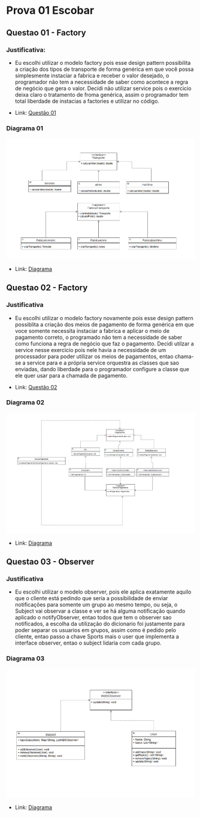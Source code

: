 # Prova 01 Escobar

## Questao 01 - Factory

### Justificativa: 
- Eu escolhi utilizar o modelo factory pois esse design pattern possibilita a criação dos tipos de transporte de forma genérica em que você possa simplesmente instaciar a fabrica e receber o valor desejado, o programador não tem a necessidade de saber como acontece a regra de negócio que gera o valor. Decidi não utilizar service pois o exercicio deixa claro o tratamento de froma genérica, assim o programador tem total liberdade de instacias a factories e utilizar no código.

- Link: [Questão 01](https://github.com/gustavosacoman/Prova-Escobar-Desgin-Pattern/tree/main/Questao01)

### Diagrama 01 

![Diagrama01](https://github.com/gustavosacoman/Prova-Escobar-Desgin-Pattern/raw/main/assets/Diagrama%20de%20classes%2001.png)


- Link: [Diagrama](https://github.com/gustavosacoman/Prova-Escobar-Desgin-Pattern/blob/main/assets/Diagrama%20de%20classes%2001.png)


## Questao 02 - Factory

### Justificativa

- Eu escolhi utilizar o modelo factory novamente pois esse design pattern possiblita a criação dos meios de pagamento de forma genérica em que voce somente necessita instaciar a fabrica e aplicar o meio de pagamento correto, o programado não tem a necessidade de saber como funciona a regra de negócio que faz o pagamento. Decidi utilzar a service nesse exercicio pois nele havia a necessidade de um processador para poder utilizar os meios de pagamentos, entao chama-se a service para e a própria service orquestra as classes que sao enviadas, dando liberdade para o programador configure a classe que ele quer usar para a chamada de pagamento.

- Link: [Questão 02](https://github.com/gustavosacoman/Prova-Escobar-Desgin-Pattern/tree/main/Questao02)

### Diagrama 02

![Diagrama02](https://github.com/gustavosacoman/Prova-Escobar-Desgin-Pattern/raw/main/assets/Diagrama%20de%20classes%2002.png)

- Link: [Diagrama](https://github.com/gustavosacoman/Prova-Escobar-Desgin-Pattern/blob/main/assets/Diagrama%20de%20classes%2002.png)

## Questao 03 - Observer

### Justificativa

- Eu escolhi utilizar o modelo observer, pois ele aplica exatamente aquilo que o cliente está pedindo que seria a possibilidade de enviar notificações para somente um grupo ao mesmo tempo, ou seja, o Subject vai observar a classe e ver se há alguma notificação quando aplicado o notifyObserver, entao todos que tem o observer sao notificados, a escolha da utilização do dicionario foi justamente para poder separar os usuarios em grupos, assim como é pedido pelo cliente, entao passo a chave Sports mais o user que implementa a interface observer, entao o subject lidaria com cada grupo.


### Diagrama 03 

![Diagrama02](https://github.com/gustavosacoman/Prova-Escobar-Desgin-Pattern/raw/main/assets/Diagrama%20de%20classes%2003.png)

- Link: [Diagrama](https://github.com/gustavosacoman/Prova-Escobar-Desgin-Pattern/blob/main/assets/Diagrama%20de%20classes%2003.png)

